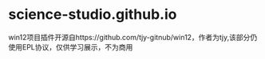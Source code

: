 # science-studio.github.io
win12项目插件开源自https://github.com/tjy-gitnub/win12，作者为tjy,该部分仍使用EPL协议，仅供学习展示，不为商用
